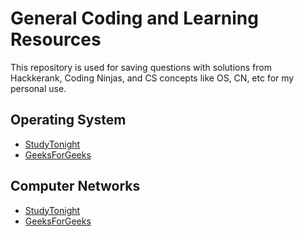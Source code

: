 # General Coding and Learning Resources
This repository is used for saving questions with solutions from Hackkerank, Coding Ninjas, and CS concepts like OS, CN, etc for my personal use.

## Operating System
- [StudyTonight](https://www.studytonight.com/operating-system/)
- [GeeksForGeeks](https://www.geeksforgeeks.org/operating-systems/)

## Computer Networks
- [StudyTonight](https://www.studytonight.com/computer-networks/)
- [GeeksForGeeks](https://www.geeksforgeeks.org/computer-network-tutorials/)
